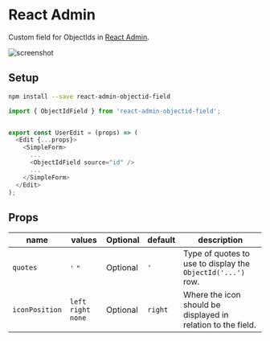 # React Admin

Custom field for ObjectIds in [React Admin](https://github.com/marmelab/react-admin).


![screenshot](https://github.com/OoDeLally/react-admin-objectid-field/blob/master/demo/react-admin-objectid-field.gif)



## Setup

```bash
npm install --save react-admin-objectid-field
```


```ts
import { ObjectIdField } from 'react-admin-objectid-field';


export const UserEdit = (props) => (
  <Edit {...props}>
    <SimpleForm>
      ...
      <ObjectIdField source="id" />
      ...
    </SimpleForm>
  </Edit>
);

```

## Props


| name          | values                  |  Optional    | default | description                                                  |
| --------------|-------------------------|--------------|---------|--------------------------------------------------------------|
| `quotes`      | `'` `"`                 |  Optional    | `'`     | Type of quotes to use to display the `ObjectId('...')` row.  |
| `iconPosition`| `left` `right` `none`   |  Optional    | `right` | Where the icon should be displayed in relation to the field. |
